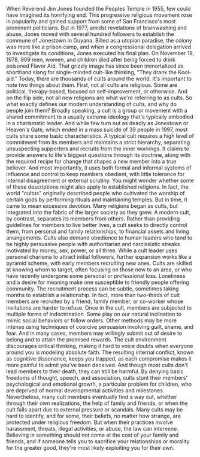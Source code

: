 When Reverend Jim Jones founded the Peoples Temple in 1955, few could have imagined  its horrifying end. This progressive religious movement rose in popularity and gained support from some of San Francisco's  most prominent politicians. But in 1977, amidst revelations of brainwashing and abuse, Jones moved with several hundred followers to establish the commune of Jonestown  in Guyana. Billed as a utopian paradise, the colony was more like a prison camp, and when a congressional delegation arrived to investigate its conditions, Jones executed his final plan. On November 18, 1978, 909 men, women, and children died after being forced to drink  poisoned Flavor Aid. That grizzly image has since been immortalized as shorthand slang for single-minded cult-like thinking, "They drank the Kool-aid." Today, there are thousands of cults around the world. It's important to note two things about them. First, not all cults are religious. Some are political, therapy-based, focused on self-improvement, or otherwise. And on the flip side, not all new religions are what  we're referring to as cults. So what exactly defines our modern understanding of cults, and why do people join them? Broadly speaking, a cult is a group or movement with a shared commitment to a usually extreme ideology that's typically embodied in a charismatic leader. And while few turn out as deadly as Jonestown or Heaven's Gate, which ended in a mass suicide  of 39 people in 1997, most cults share some  basic characteristics. A typical cult requires a high level of commitment from its members and maintains a strict hierarchy, separating unsuspecting supporters and recruits from the inner workings. It claims to provide answers to life's biggest questions through its doctrine, along with the required recipe for change that shapes a new member into a true believer. And most importantly, it uses both formal and informal systems of influence and control to keep members obedient, with little tolerance for internal  disagreement or external scrutiny. You might wonder whether  some of these descriptions might also apply to established religions. In fact, the world "cultus"  originally described people who cultivated the worship of certain gods by performing rituals  and maintaining temples. But in time, it came to mean  excessive devotion. Many religions began as cults, but integrated into the fabric of the larger society as they grew. A modern cult, by contrast, separates its members from others. Rather than providing guidelines for members to live better lives, a cult seeks to directly control them, from personal and family relationships, to financial assets  and living arrangements. Cults also demand obedience  to human leaders who tend to be highly persuasive people with authoritarian  and narcissistic streaks motivated by money, sex, power, or all three. While a cult leader uses personal charisma to attract initial followers, further expansion works  like a pyramid scheme, with early members recruiting new ones. Cults are skilled at knowing  whom to target, often focusing on those new to an area, or who have recently undergone some personal or professional loss. Loneliness and a desire for meaning make one susceptible to friendly people offering community. The recruitment process can be subtle, sometimes taking months to establish a relationship. In fact, more than two-thirds of cult members are recruited by a friend, family member, or co-worker whose invitations are harder to refuse. Once in the cult, members are subjected to multiple forms of indoctrination. Some play on our natural inclination to mimic social behaviors or follow orders. Other methods may be more intense using techniques of coercive persuasion involving guilt, shame, and fear. And in many cases, members may willingly submit out of desire to belong and to attain the promised rewards. The cult environment discourages critical thinking, making it hard to voice doubts when everyone around you is modeling absolute faith. The resulting internal conflict, known as cognitive dissonance, keeps you trapped, as each compromise makes it more  painful to admit you've been deceived. And though most cults don't lead members to their death, they can still be harmful. By denying basic freedoms of thought, speech, and association, cults stunt their members' psychological and emotional growth, a particular problem for children, who are deprived of normal developmental activities and milestones. Nevertheless, many cult members eventually find a way out, whether through their own realizations, the help of family and friends, or when the cult falls apart due to external pressure or scandals. Many cults may be hard to identify, and for some, their beliefs, no matter how strange, are protected under religious freedom. But when their practices  involve harassment, threats, illegal activities, or abuse, the law can intervene. Believing in something should not come at the cost of your family and friends, and if someone tells you to sacrifice your relationships or morality for the greater good, they're most likely exploiting you for their own. 